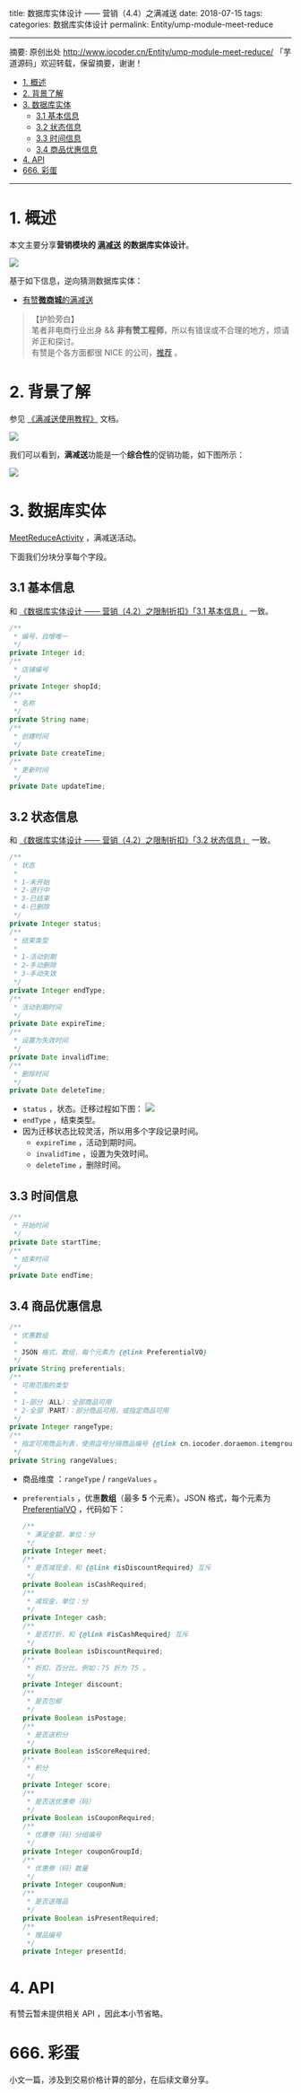 title: 数据库实体设计 —— 营销（4.4）之满减送
date: 2018-07-15
tags:
categories: 数据库实体设计
permalink: Entity/ump-module-meet-reduce

-------

摘要: 原创出处 http://www.iocoder.cn/Entity/ump-module-meet-reduce/ 「芋道源码」欢迎转载，保留摘要，谢谢！

- [1. 概述](http://www.iocoder.cn/Entity/ump-module-meet-reduce/)
- [2. 背景了解](http://www.iocoder.cn/Entity/ump-module-meet-reduce/)
- [3. 数据库实体](http://www.iocoder.cn/Entity/ump-module-meet-reduce/)
  - [3.1 基本信息](http://www.iocoder.cn/Entity/ump-module-meet-reduce/)
  - [3.2 状态信息](http://www.iocoder.cn/Entity/ump-module-meet-reduce/)
  - [3.3 时间信息](http://www.iocoder.cn/Entity/ump-module-meet-reduce/)
  - [3.4 商品优惠信息](http://www.iocoder.cn/Entity/ump-module-meet-reduce/)
- [4. API](http://www.iocoder.cn/Entity/ump-module-meet-reduce/)
- [666. 彩蛋](http://www.iocoder.cn/Entity/ump-module-meet-reduce/)

-------

# 1. 概述

本文主要分享**营销模块的 [满减送](#) 的数据库实体设计**。

![](http://www.iocoder.cn/images/Entity/2018_07_15/01.png)

基于如下信息，逆向猜测数据库实体：

* [有赞**微商城**的满减送](https://www.youzan.com/v2/ump/reward)

> 【护脸旁白】  
> 笔者非电商行业出身 && **非有赞工程师**，所以有错误或不合理的地方，烦请斧正和探讨。  
> 有赞是个各方面都很 NICE 的公司，[推荐](http://www.iocoder.cn/NeiTui/hangzhou/?self) 。

# 2. 背景了解

参见 [《满减送使用教程》](https://help.youzan.com/qa#/menu/2186/detail/325?_k=xkje49) 文档。

![](http://www.iocoder.cn/images/Entity/2018_07_15/02.png)

我们可以看到，**满减送**功能是一个**综合性**的促销功能，如下图所示：

![](http://www.iocoder.cn/images/Entity/2018_07_15/03.png)

# 3. 数据库实体

[MeetReduceActivity](https://github.com/YunaiV/doraemon-entity/blob/0608185ccb85e5b69cc065f4de8180edc070be79/src/main/java/cn/iocoder/doraemon/umpgroup/meetreduce/entity/MeetReduceActivity.java) ，满减送活动。

下面我们分块分享每个字段。

## 3.1 基本信息

和 [《数据库实体设计 —— 营销（4.2）之限制折扣》「3.1 基本信息」](http://www.iocoder.cn/Entity/ump-module-limit-discount/?self) 一致。

```Java
/**
 * 编号，自增唯一
 */
private Integer id;
/**
 * 店铺编号
 */
private Integer shopId;
/**
 * 名称
 */
private String name;
/**
 * 创建时间
 */
private Date createTime;
/**
 * 更新时间
 */
private Date updateTime;
```

## 3.2 状态信息

和 [《数据库实体设计 —— 营销（4.2）之限制折扣》「3.2 状态信息」](http://www.iocoder.cn/Entity/ump-module-limit-discount/?self) 一致。

```Java
/**
 * 状态
 *
 * 1-未开始
 * 2-进行中
 * 3-已结束
 * 4-已删除
 */
private Integer status;
/**
 * 结束类型
 *
 * 1-活动到期
 * 2-手动删除
 * 3-手动失效
 */
private Integer endType;
/**
 * 活动到期时间
 */
private Date expireTime;
/**
 * 设置为失效时间
 */
private Date invalidTime;
/**
 * 删除时间
 */
private Date deleteTime;
```

* `status` ，状态。迁移过程如下图：  ![](http://www.iocoder.cn/images/Entity/2018_07_05/03.png) 
* `endType` ，结束类型。
* 因为迁移状态比较灵活，所以用多个字段记录时间。
    * `expireTime` ，活动到期时间。
    * `invalidTime` ，设置为失效时间。
    * `deleteTime` ，删除时间。

## 3.3 时间信息

```Java
/**
 * 开始时间
 */
private Date startTime;
/**
 * 结束时间
 */
private Date endTime;
```

## 3.4 商品优惠信息

```Java
/**
 * 优惠数组
 *
 * JSON 格式，数组，每个元素为 {@link PreferentialVO}
 */
private String preferentials;
/**
 * 可用范围的类型
 *
 * 1-部分（ALL）：全部商品可用
 * 2-全部（PART）：部分商品可用，或指定商品可用
 */
private Integer rangeType;
/**
 * 指定可用商品列表，使用逗号分隔商品编号 {@link cn.iocoder.doraemon.itemgroup.item.entity.Item#id}
 */
private String rangeValues;
```

* 商品维度 ：`rangeType` / `rangeValues` 。
* `preferentials` ，优惠**数组**（最多 **5** 个元素）。JSON 格式，每个元素为 [PreferentialVO](https://github.com/YunaiV/doraemon-entity/blob/0608185ccb85e5b69cc065f4de8180edc070be79/src/main/java/cn/iocoder/doraemon/umpgroup/meetreduce/entity/MeetReduceActivity.java) ，代码如下：

    ```Java
    /**
     * 满足金额，单位：分
     */
    private Integer meet;
    /**
     * 是否减现金，和 {@link #isDiscountRequired} 互斥
     */
    private Boolean isCashRequired;
    /**
     * 减现金，单位：分
     */
    private Integer cash;
    /**
     * 是否打折，和 {@link #isCashRequired} 互斥
     */
    private Boolean isDiscountRequired;
    /**
     * 折扣，百分比。例如：75 折为 75 。
     */
    private Integer discount;
    /**
     * 是否包邮
     */
    private Boolean isPostage;
    /**
     * 是否送积分
     */
    private Boolean isScoreRequired;
    /**
     * 积分
     */
    private Integer score;
    /**
     * 是否送优惠劵（码）
     */
    private Boolean isCouponRequired;
    /**
     * 优惠劵（码）分组编号
     */
    private Integer couponGroupId;
    /**
     * 优惠劵（码）数量
     */
    private Integer couponNum;
    /**
     * 是否送赠品
     */
    private Boolean isPresentRequired;
    /**
     * 赠品编号
     */
    private Integer presentId;
    ```

# 4. API

有赞云暂未提供相关 API ，因此本小节省略。

# 666. 彩蛋

小文一篇，涉及到交易价格计算的部分，在后续文章分享。



